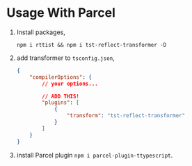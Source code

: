 # Usage With Parcel

1. Install packages,
    ```
    npm i rttist && npm i tst-reflect-transformer -D
    ```
2. add transformer to `tsconfig.json`,
    ```json
    {
        "compilerOptions": {
            // your options...
    
            // ADD THIS!
            "plugins": [
                {
                    "transform": "tst-reflect-transformer"
                }
            ]
        }
    }
    ```
3. install Parcel plugin `npm i parcel-plugin-ttypescript`.